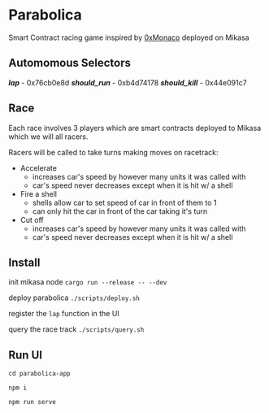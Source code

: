 # Parabolica

Smart Contract racing game inspired by [0xMonaco](https://0xmonaco.ctf.paradigm.xyz/) deployed on Mikasa

## Automomous Selectors

***lap*** - 0x76cb0e8d
***should_run*** - 0xb4d74178
***should_kill*** - 0x44e091c7

## Race

Each race involves 3 players which are smart contracts deployed to Mikasa which we will all racers.

Racers will be called to take turns making moves on racetrack:

- Accelerate
  - increases car's speed by however many units it was called with
  - car's speed never decreases except when it is hit w/ a shell
- Fire a shell
  - shells allow car to set speed of car in front of them to 1
  - can only hit the car in front of the car taking it's turn
- Cut off
  - increases car's speed by however many units it was called with
  - car's speed never decreases except when it is hit w/ a shell

## Install

init mikasa node
`cargo run --release -- --dev`

deploy parabolica
`./scripts/deploy.sh`

register the `lap` function in the UI

query the race track
`./scripts/query.sh`

## Run UI

`cd parabolica-app`

`npm i`

`npm run serve`
